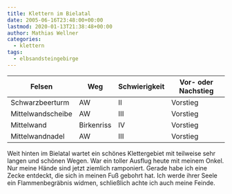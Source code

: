 ```yaml
---
title: Klettern im Bielatal
date: 2005-06-16T23:48:00+00:00
lastmod: 2020-01-13T21:38:48+00:00
author: Mathias Wellner
categories:
  - klettern
tags:
  - elbsandsteingebirge
---
```

<table class="table table-striped">
  <thead class="thead-inverse">
    <tr>
      <th>Felsen</th>
      <th>Weg</th>
      <th>Schwierigkeit</th>
      <th>Vor- oder Nachstieg</th>
    </tr>
  </thead>
  <tbody>
    <tr>
      <td>Schwarzbeerturm</td>    
      <td>AW</td>    
      <td>II</td>    
      <td>Vorstieg</td>
    </tr>  
    <tr>
      <td>Mittelwandscheibe</td>    
      <td>AW</td>   
      <td>III</td>    
      <td>Vorstieg</td>
    </tr>  
    <tr>
      <td>Mittelwand</td>   
      <td>Birkenriss</td>    
      <td>IV</td>    
      <td>Vorstieg</td>
    </tr>  
    <tr>
      <td>Mittelwandnadel</td>    
      <td>AW</td>    
      <td>III</td>    
      <td>Vorstieg</td>
    </tr>
  </tbody>
</table>

Weit hinten im Bielatal wartet ein schönes Klettergebiet mit teilweise sehr langen und schönen Wegen. War ein toller Ausflug heute mit meinem Onkel. Nur meine Hände sind jetzt ziemlich ramponiert. Gerade habe ich eine Zecke entdeckt, die sich in meinen Fuß gebohrt hat. Ich werde ihrer Seele ein Flammenbegräbnis widmen, schließlich achte ich auch meine Feinde.